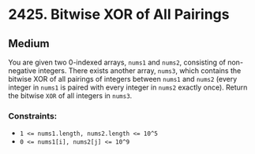 # 2425. Bitwise XOR of All Pairings

## Medium

You are given two 0-indexed arrays, `nums1` and `nums2`, consisting of non-negative integers. There exists another
array, `nums3`, which contains the bitwise XOR of all pairings of integers between `nums1` and `nums2` (every integer in
`nums1` is paired with every integer in `nums2` exactly once). Return the bitwise `XOR` of all integers in `nums3`.

### Constraints:

- `1 <= nums1.length, nums2.length <= 10^5`
- `0 <= nums1[i], nums2[j] <= 10^9`

